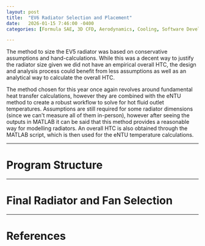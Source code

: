 ```yaml
---
layout: post
title:  "EV6 Radiator Selection and Placement"
date:   2026-01-15 7:46:00 -0400
categories: [Formula SAE, 3D CFD, Aerodynamics, Cooling, Software Development]

---
```

The method to size the EV5 radiator was based on conservative assumptions and hand-calculations. While this was a decent way to justify the radiator size given we did not have an empirical overall HTC, the design and analysis process could benefit from less assumptions as well as an analytical way to calculate the overall HTC.

The method chosen for this year once again revolves around fundamental heat transfer calculations, however they are combined with the eNTU method to create a robust workflow to solve for hot fluid outlet temperatures. Assumptions are still required for some radiator dimensions (since we can't measure all of them in-person), however after seeing the outputs in MATLAB it can be said that this method provides a reasonable way for modelling radiators. An overall HTC is also obtained through the MATLAB script, which is then used for the eNTU temperature calculations.

---
# Program Structure


---
# Final Radiator and Fan Selection

---
# References
